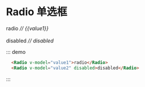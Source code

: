 # Radio 单选框


<div class="demo-block">
  <Radio v-model="value1" >radio</Radio> <em>// {{value1}}</em>
  <br>
  <br>
  <Radio v-model="value2" disabled>disabled</Radio> <em>// disabled</em>
</div>

::: demo
```html
  <Radio v-model="value1">radio</Radio>
  <Radio v-model="value2" disabled>disabled</Radio>
```
:::


<script>
export default {
  data(){
    return {
      value1: false,
      value2: true,
      value3: '',
    }
  },
  methods:{
    fn(){
      alert(this.value)
    }
  }
}
</script>
